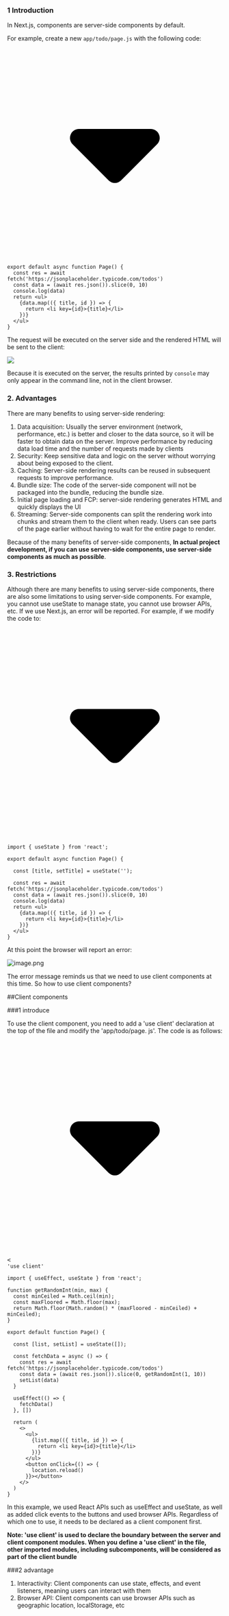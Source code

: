 ### 1 Introduction

In Next.js, components are server-side components by default.

For example, create a new `app/todo/page.js` with the following code:

<pre><div class="code-block-extension-header"><div class="code-block-extension-headerLeft"><div class="code-block-extension-foldBtn"><svg xmlns="http://www.w3.org/2000/svg" viewBox="0 0 24 24"><path d="M16.924 9.617A1 1 0 0 0 16 9H8a1 1 0 0 0-.707 1.707l4 4a1 1 0 0 0 1.414 0l4-4a1 1 0 0 0 .217-1.09z" data-name="Down"></path></svg></div></div><div class="code-block-extension-headerRight"></div></div><code class="hljs language-javascript code-block-extension-codeShowNum"><span class="code-block-extension-codeLine" data-line-num="1">export default async function Page() {</span>
<span class="code-block-extension-codeLine" data-line-num="2">  const res = await fetch(&#39;https://jsonplaceholder.typicode.com/todos&#39;)</span>
<span class="code-block-extension-codeLine" data-line-num="3">  const data = (await res.json()).slice(0, 10)</span>
<span class="code-block-extension-codeLine" data-line-num="4">  console.log(data)</span>
<span class="code-block-extension-codeLine" data-line-num="5">  return <span class="xml">&lt;ul&gt;</span></span>
<span class="code-block-extension-codeLine" data-line-num="6">    {data.map(({ title, id }) =&gt; {</span>
<span class="code-block-extension-codeLine" data-line-num="7">      return &lt;li key={id}&gt;{title}&lt;/li&gt;</span>
<span class="code-block-extension-codeLine" data-line-num="8">    })}</span>
<span class="code-block-extension-codeLine" data-line-num="9">  &lt;/ul&gt;</span>
<span class="code-block-extension-codeLine" data-line-num="10">}</span>
</code></pre>

The request will be executed on the server side and the rendered HTML will be sent to the client:

![](https://p3-juejin.byteimg.com/tos-cn-i-k3u1fbpfcp/45f949a6245142c686aceed30a4ca9d0~tplv-k3u1fbpfcp-jj-mark:3024:0:0:0:q75.awebp#?w=3708&h=1778&s=775078&e=png&b=fefefe)

Because it is executed on the server, the results printed by `console` may only appear in the command line, not in the client browser.

### 2. Advantages

There are many benefits to using server-side rendering:

1. Data acquisition: Usually the server environment (network, performance, etc.) is better and closer to the data source, so it will be faster to obtain data on the server. Improve performance by reducing data load time and the number of requests made by clients
2. Security: Keep sensitive data and logic on the server without worrying about being exposed to the client.
3. Caching: Server-side rendering results can be reused in subsequent requests to improve performance.
4. Bundle size: The code of the server-side component will not be packaged into the bundle, reducing the bundle size.
5. Initial page loading and FCP: server-side rendering generates HTML and quickly displays the UI
6. Streaming: Server-side components can split the rendering work into chunks and stream them to the client when ready. Users can see parts of the page earlier without having to wait for the entire page to render.

Because of the many benefits of server-side components, **In actual project development, if you can use server-side components, use server-side components as much as possible**.

### 3. Restrictions

Although there are many benefits to using server-side components, there are also some limitations to using server-side components. For example, you cannot use useState to manage state, you cannot use browser APIs, etc. If we use Next.js, an error will be reported. For example, if we modify the code to:

<pre><div class="code-block-extension-header"><div class="code-block-extension-headerLeft"><div class="code-block-extension-foldBtn"><svg xmlns="http://www.w3.org/2000/svg" viewBox="0 0 24 24"><path d="M16.924 9.617A1 1 0 0 0 16 9H8a1 1 0 0 0-.707 1.707l4 4a1 1 0 0 0 1.414 0l4-4a1 1 0 0 0 .217-1.09z" data-name="Down"></path></svg></div></div><div class="code-block-extension-headerRight"></div></div><code class="hljs language-javascript code-block-extension-codeShowNum"><span class="code-block-extension-codeLine" data-line-num="1">import { useState } from &#39;react&#39;;</span>
<span class="code-block-extension-codeLine" data-line-num="2"></span>
<span class="code-block-extension-codeLine" data-line-num="3">export default async function Page() {</span>
<span class="code-block-extension-codeLine" data-line-num="4"></span>
<span class="code-block-extension-codeLine" data-line-num="5">  const [title, setTitle] = useState(&#39;&#39;);</span>
<span class="code-block-extension-codeLine" data-line-num="6"></span>
<span class="code-block-extension-codeLine" data-line-num="7">  const res = await fetch(&#39;https://jsonplaceholder.typicode.com/todos&#39;)</span>
<span class="code-block-extension-codeLine" data-line-num="8">  const data = (await res.json()).slice(0, 10)</span>
<span class="code-block-extension-codeLine" data-line-num="9">  console.log(data)</span>
<span class="code-block-extension-codeLine" data-line-num="10">  return <span class="xml">&lt;ul&gt;</span></span>
<span class="code-block-extension-codeLine" data-line-num="11">    {data.map(({ title, id }) =&gt; {</span>
<span class="code-block-extension-codeLine" data-line-num="12">      return &lt;li key={id}&gt;{title}&lt;/li&gt;</span>
<span class="code-block-extension-codeLine" data-line-num="13">    })}</span>
<span class="code-block-extension-codeLine" data-line-num="14">  &lt;/ul&gt;</span>
<span class="code-block-extension-codeLine" data-line-num="15">}</span>
</code></pre>

At this point the browser will report an error:

![image.png](https://p3-juejin.byteimg.com/tos-cn-i-k3u1fbpfcp/ba27110eabb549e4a4f23d7c57da386d~tplv-k3u1fbpfcp-jj-mark:3024:0:0:0:q75.awebp#?w=1648&h=676&s=128433&e=png&b=1a1a1a)

The error message reminds us that we need to use client components at this time. So how to use client components?

##Client components

###1 introduce

To use the client component, you need to add a 'use client' declaration at the top of the file and modify the 'app/todo/page. js'. The code is as follows:

<pre><div class="code-block-extension-header"><div class="code-block-extension-headerLeft"><div class="code-block-extension-foldBtn"><svg xmlns="http://www.w3.org/2000/svg" viewBox="0 0 24 24"><path d="M16.924 9.617A1 1 0 0 0 16 9H8a1 1 0 0 0-.707 1.707l4 4a1 1 0 0 0 1.414 0l4-4a1 1 0 0 0 .217-1.09z" data-name="Down"></path></svg></div></div><div class="code-block-extension-headerRight"><</div></div><code class="hljs language-javascript code-block-extension-codeShowNum"><span class="code-block-extension-codeLine" data-line-num="1">&#39;use client&#39;</span>
<span class="code-block-extension-codeLine" data-line-num="2"></span>
<span class="code-block-extension-codeLine" data-line-num="3">import { useEffect, useState } from &#39;react&#39;;</span>
<span class="code-block-extension-codeLine" data-line-num="4"></span>
<span class="code-block-extension-codeLine" data-line-num="5">function getRandomInt(min, max) {</span>
<span class="code-block-extension-codeLine" data-line-num="6">  const minCeiled = Math.ceil(min);</span>
<span class="code-block-extension-codeLine" data-line-num="7">  const maxFloored = Math.floor(max);</span>
<span class="code-block-extension-codeLine" data-line-num="8">  return Math.floor(Math.random() * (maxFloored - minCeiled) + minCeiled);</span>
<span class="code-block-extension-codeLine" data-line-num="9">}</span>
<span class="code-block-extension-codeLine" data-line-num="10"></span>
<span class="code-block-extension-codeLine" data-line-num="11">export default function Page() {</span>
<span class="code-block-extension-codeLine" data-line-num="12"></span>
<span class="code-block-extension-codeLine" data-line-num="13">  const [list, setList] = useState([]);</span>
<span class="code-block-extension-codeLine" data-line-num="14"></span>
<span class="code-block-extension-codeLine" data-line-num="15">  const fetchData = async () =&gt; {</span>
<span class="code-block-extension-codeLine" data-line-num="16">    const res = await fetch(&#39;https://jsonplaceholder.typicode.com/todos&#39;)</span>
<span class="code-block-extension-codeLine" data-line-num="17">    const data = (await res.json()).slice(0, getRandomInt(1, 10))</span>
<span class="code-block-extension-codeLine" data-line-num="18">    setList(data)</span>
<span class="code-block-extension-codeLine" data-line-num="19">  }</span>
<span class="code-block-extension-codeLine" data-line-num="20"></span>
<span class="code-block-extension-codeLine" data-line-num="21">  useEffect(() =&gt; {</span>
<span class="code-block-extension-codeLine" data-line-num="22">    fetchData()</span>
<span class="code-block-extension-codeLine" data-line-num="23">  }, [])</span>
<span class="code-block-extension-codeLine" data-line-num="24"></span>
<span class="code-block-extension-codeLine" data-line-num="25">  return (</span>
<span class="code-block-extension-codeLine" data-line-num="26">    <span class="xml">&lt;&gt;</span></span>
<span class="code-block-extension-codeLine" data-line-num="27">      &lt;ul&gt;</span>
<span class="code-block-extension-codeLine" data-line-num="28">        {list.map(({ title, id }) =&gt; {</span>
<span class="code-block-extension-codeLine" data-line-num="29">          return &lt;li key={id}&gt;{title}&lt;/li&gt;</span>
<span class="code-block-extension-codeLine" data-line-num="30">        })}</span>
<span class="code-block-extension-codeLine" data-line-num="31">      &lt;/ul&gt;</span>
<span class="code-block-extension-codeLine" data-line-num="32">      &lt;button onClick={() =&gt; {</span>
<span class="code-block-extension-codeLine" data-line-num="33">        location.reload()</span>
<span class="code-block-extension-codeLine" data-line-num="34">      }}&gt;&lt;/button&gt;</span>
<span class="code-block-extension-codeLine" data-line-num="35">    &lt;/&gt;</span>
<span class="code-block-extension-codeLine" data-line-num="36">  )</span>
<span class="code-block-extension-codeLine" data-line-num="37">}</span>
</code></pre>

In this example, we used React APIs such as useEffect and useState, as well as added click events to the buttons and used browser APIs. Regardless of which one to use, it needs to be declared as a client component first.

**Note: 'use client' is used to declare the boundary between the server and client component modules. When you define a 'use client' in the file, other imported modules, including subcomponents, will be considered as part of the client bundle**

###2 advantage

1. Interactivity: Client components can use state, effects, and event listeners, meaning users can interact with them
2. Browser API: Client components can use browser APIs such as geographic location, localStorage, etc

